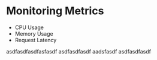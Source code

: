 # Monitoring Metrics
- CPU Usage
- Memory Usage
- Request Latency


asdfasdfasdfasfasdf
asdfasdfasdf
aadsfasdf
asdfasdfasdf